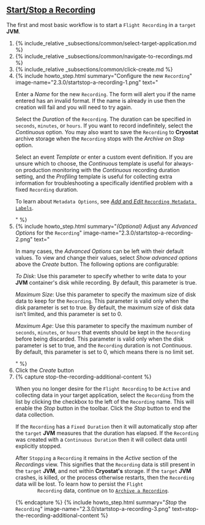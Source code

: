 ## [Start/Stop a Recording](#startstop-a-recording)
The first and most basic workflow is to start a `Flight Recording` in a `target`
**JVM**.

<ol>
  <li>
    {% include_relative _subsections/common/select-target-application.md %}
  </li>
  <li>
    {% include_relative _subsections/common/navigate-to-recordings.md %}
  </li>
  <li>
    {% include_relative _subsections/common/click-create.md %}
  </li>
  <li>
    {% include howto_step.html
      summary="Configure the new <code>Recording</code>"
      image-name="2.3.0/startstop-a-recording-1.png"
      text="
      <p>
        Enter a <i>Name</i> for the new <code>Recording</code>. The form will alert you if the name
        entered has an invalid format. If the name is already in use then the
        creation will fail and you will need to try again.
      </p>
      <p>
        Select the <i>Duration</i> of the <code>Recording</code>. The duration can be specified in
        <code>seconds</code>, <code>minutes</code>, or <code>hours</code>. If you want to record indefinitely, select the
        <i>Continuous</i> option. You may also want to save the <code>Recording</code> to <b>Cryostat</b> archive
        storage when the <code>Recording</code> stops with the <i>Archive on Stop</i> option.
      </p>
      <p>
        Select an event <i>Template</i> or enter a custom event definition. If you are
        unsure which to choose, the <i>Continuous</i> template is useful for
        always-on production monitoring with the <i>Continuous</i> recording
        duration setting, and the <i>Profiling</i> template is useful for
        collecting extra information for troubleshooting a specifically
        identified problem with a fixed <code>Recording</code> duration.
      </p>
      <p>
        To learn about <code>Metadata Options</code>, see <a href='#add-and-edit-recording-metadata-labels'><i>Add</i> and <i>Edit</i> <code>Recording Metadata Labels</code></a>.
      </p>
      "
    %}
  </li>
  <li>
    {% include howto_step.html
      summary="<i>(Optional)</i> Adjust any <i>Advanced Options</i> for the <code>Recording</code>"
      image-name="2.3.0/startstop-a-recording-2.png"
      text="
      <p>
        In many cases, the <i>Advanced Options</i> can be left with their
        default values. To view and change their values, select <i>Show
        advanced options</i> above the <i>Create</i> button. The following
        options are configurable:
      </p>
      <p>
        <i>To Disk</i>: Use this parameter to specify whether to write data to
        your <b>JVM</b> container's disk while recording. By default, this parameter
        is true.
      </p>
      <p>
        <i>Maximum Size</i>: Use this parameter to specify the maximum size of
        disk data to keep for the <code>Recording</code>. This parameter is valid only when
        the disk parameter is set to true. By default, the maximum size of disk
        data isn’t limited, and this parameter is set to 0.
      </p>
      <p>
        <i>Maximum Age</i>: Use this parameter to specify the maximum number of
        <code>seconds</code>, <code>minutes</code>, or <code>hours</code> that events should be kept in the <code>Recording</code>
        before being discarded. This parameter is valid only when the disk
        parameter is set to true, and the <code>Recording</code> duration is not <i>Continuous</i>.
        By default, this parameter is set to 0, which means there is no limit set.
      </p>
      "
    %}
  </li>
  <li>
    <summary>Click the <i>Create</i> button</summary>
  </li>
  <li>
    {% capture stop-the-recording-additional-content %}
      <p>
        When you no longer desire for the <code>Flight Recording</code> to be <code>Active</code> and
        collecting data in your target application, select the <code>Recording</code> from
        the list by clicking the checkbox to the left of the <code>Recording</code> name.
        This will enable the <i>Stop</i> button in the toolbar. Click the
        <i>Stop</i> button to end the data collection.
      </p>
      <p>
        If the <code>Recording</code> has a <code>Fixed Duration</code> then it will automatically stop
        after the <code>target</code> <b>JVM</b> measures that the duration has elapsed. If the
        <code>Recording</code> was created with a <code>Continuous Duration</code> then it will collect
        data until explicitly stopped.
      </p>
      <p>
        After <code>Stopping</code> a <code>Recording</code> it remains in the <i>Active</i> section of
        the <i>Recordings</i> view. This signifies that the <code>Recording</code> data is still
        present in the <code>target</code> <b>JVM</b>, and not within <b>Cryostat's</b> storage. If the
        <code>target</code> <b>JVM</b> crashes, is killed, or the process otherwise restarts, then
        the <code>Recording</code> data will be lost. To learn how to persist the <code>Flight
        Recording</code> data, continue on to
        <a href="{{ page.url }}#archive-a-recording"><code>Archive a Recording</code></a>.
      </p>
    {% endcapture %}
    {% include howto_step.html
      summary="<i>Stop</i> the <code>Recording</code>"
      image-name="2.3.0/startstop-a-recording-3.png"
      text=stop-the-recording-additional-content
    %}
  </li>
</ol>
